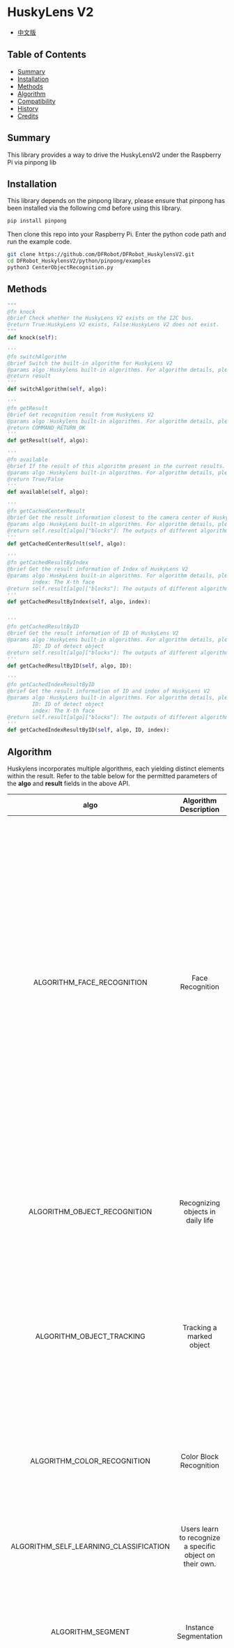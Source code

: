 # HuskyLens V2

* [中文版](./README_CN.md)


## Table of Contents

* [Summary](#summary)
* [Installation](#installation)
* [Methods](#methods)
* [Algorithm](#algorithm)
* [Compatibility](#compatibility)
* [History](#history)
* [Credits](#credits)

## Summary

This library provides a way to drive the HuskyLensV2 under the Raspberry Pi via pinpong lib

## Installation
This library depends on the pinpong library, please ensure that pinpong has been installed via the following cmd before using this library. 

````bash title="Pinpong Install"
pip install pinpong
````
Then clone this repo into your Raspberry Pi. Enter the python code path and run the example code.

````bash title="Git Clone"
git clone https://github.com/DFRobot/DFRobot_HuskylensV2.git
cd DFRobot_HuskylensV2/python/pinpong/examples
python3 CenterObjectRecognition.py
````


## Methods
```python
"""
@fn knock
@brief Check whether the HuskyLens V2 exists on the I2C bus.
@return True:HuskyLens V2 exists, False:HuskyLens V2 does not exist.
"""
def knock(self):

'''
@fn switchAlgorithm
@brief Switch the built-in algorithm for HuskyLens V2
@params algo：Huskylens built-in algorithms. For algorithm details, please refer to the table below.
@return result
'''
def switchAlgorithm(self, algo):

'''
@fn getResult
@brief Get recognition result from HuskyLens V2
@params algo：Huskylens built-in algorithms. For algorithm details, please refer to the table below.
@return COMMAND_RETURN_OK
'''
def getResult(self, algo):

'''
@fn available
@brief If the result of this algorithm present in the current results.
@params algo：Huskylens built-in algorithms. For algorithm details, please refer to the table below.
@return True/False
'''
def available(self, algo):

'''
@fn getCachedCenterResult
@brief Get the result information closest to the camera center of HuskyLens V2
@params algo：HuskyLens built-in algorithms. For algorithm details, please refer to the table below.
@return self.result[algo]["blocks"]: The outputs of different algorithms vary slightly. See the table below for details.
'''
def getCachedCenterResult(self, algo):

'''
@fn getCachedResultByIndex
@brief Get the result information of Index of HuskyLens V2
@params algo：HuskyLens built-in algorithms. For algorithm details, please refer to the table below.
        index: The X-th face
@return self.result[algo]["blocks"]: The outputs of different algorithms vary slightly. See the table below for details.
'''
def getCachedResultByIndex(self, algo, index):


'''
@fn getCachedResultByID
@brief Get the result information of ID of HuskyLens V2
@params algo：HuskyLens built-in algorithms. For algorithm details, please refer to the table below.
        ID: ID of detect object
@return self.result[algo]["blocks"]: The outputs of different algorithms vary slightly. See the table below for details.
'''
def getCachedResultByID(self, algo, ID):

'''
@fn getCachedIndexResultByID
@brief Get the result information of ID and index of HuskyLens V2
@params algo：HuskyLens built-in algorithms. For algorithm details, please refer to the table below.
        ID: ID of detect object
        index: The X-th face
@return self.result[algo]["blocks"]: The outputs of different algorithms vary slightly. See the table below.
'''
def getCachedIndexResultByID(self, algo, ID, index):

```

## Algorithm
Huskylens incorporates multiple algorithms, each yielding distinct elements within the result.
Refer to the table below for the permitted parameters of the **algo** and **result** fields in the above API.

| algo | Algorithm Description  | result  | Result Element Description |
| :--: | :----: | :--: | :----: |
|  ALGORITHM_FACE_RECOGNITION   |  Face Recognition     |  ID<br/>name<br/>xCenter<br/>yCenter<br/>width<br/>height<br/>leye_x<br/>leye_y<br/>reye_x<br/>reye_y<br/>lmouth_x<br/>lmouth_y<br/>rmouth_x<br/>rmouth_y<br/>nose_x<br/>nose_y  | ID of the detected face<br/>Name of the detected face<br/>X-coordinate of the center of the detected face<br/>Y-coordinate of the center of the detected face<br/>Width of the detected face<br/>Height of the detected face<br/>X-coordinate of the left eye<br/>Y-coordinate of the left eye<br/>X-coordinate of the right eye<br/>Y-coordinate of the right eye<br/>X-coordinate of the left corner of the mouth<br/>Y-coordinate of the left corner of the mouth<br/>X-coordinate of the right corner of the mouth<br/>Y-coordinate of the right corner of the mouth<br/>X-coordinate of the nose<br/>Y-coordinate of the nose |
| ALGORITHM_OBJECT_RECOGNITION | Recognizing objects in daily life  | ID<br/>name<br/>xCenter<br/>yCenter<br/>width<br/>height  | ID of the detected object<br/>Name of the detected object<br/>X-coordinate of the center of the detected object<br/>Y-coordinate of the center of the detected object<br/>Width of the detected object<br/>Height of the detected object |
| ALGORITHM_OBJECT_TRACKING | Tracking a marked object  | ID<br/>name<br/>xCenter<br/>yCenter<br/>width<br/>height  | ID of the tracked object<br/>Name of the tracked object<br/>X-coordinate of the center of the tracked object<br/>Y-coordinate of the center of the tracked object<br/>Width of the tracked object<br/>Height of the tracked object |
| ALGORITHM_COLOR_RECOGNITION | Color Block Recognition  | ID<br/>name<br/>xCenter<br/>yCenter<br/>width<br/>height   | ID of the detected color block<br/>Name of the detected color block<br/>X-coordinate of the center of the detected color block<br/>Y-coordinate of the center of the detected color block<br/>Width of the detected color block<br/>Height of the detected color block |
| ALGORITHM_SELF_LEARNING_CLASSIFICATION | Users learn to recognize a specific object on their own.  | ID<br/>name  | ID of the self-learned object<br/>Name of the self-learned object |
| ALGORITHM_SEGMENT | Instance Segmentation  | ID<br/>name<br/>xCenter<br/>yCenter<br/>width<br/>height  | ID of the detected segment<br/>Name of the detected segment<br/>X-coordinate of the center of the detected segment<br/>Y-coordinate of the center of the detected segment<br/>Width of the detected segment<br/>Height of the detected segment |
| ALGORITHM_HAND_RECOGNITION | Gesture/Hand recognition  | ID<br/>name<br/>xCenter<br/>yCenter<br/>width<br/>height<br>wrist_x<br/>wrist_y<br/>thumb_cmc_x<br/>thumb_cmc_y<br/>thumb_mcp_x<br/>thumb_mcp_y<br/>thumb_ip_x<br/>thumb_ip_y<br/>thumb_tip_x<br/>thumb_tip_y<br/>index_finger_mcp_x<br/>index_finger_mcp_y<br/>index_finger_pip_x<br>index_finger_pip_y<br/>index_finger_dip_x<br/>index_finger_dip_y<br>index_finger_tip_x<br/>index_finger_tip_y<br/>middle_finger_mcp_x<br/>middle_finger_mcp_y<br>middle_finger_pip_x<br>middle_finger_pip_y<br/>middle_finger_dip_x<br/>middle_finger_dip_y<br>middle_finger_tip_x<br/>middle_finger_tip_y<br/>ring_finger_mcp_x<br/>ring_finger_mcp_y<br/>ring_finger_pip_x<br/>ring_finger_pip_y<br/>ring_finger_dip_x<br/>ring_finger_dip_y<br/>ring_finger_tip_x<br/>ring_finger_tip_y<br/>pinky_finger_mcp_x<br/>pinky_finger_mcp_y<br/>pinky_finger_pip_x<br/>pinky_finger_pip_y<br/>pinky_finger_dip_x<br/>pinky_finger_dip_y<br/>pinky_finger_tip_x<br/>pinky_finger_tip_y | ID of the detected gesture/hand<br/>Name of the detected gesture/hand<br/>X-coordinate of the center of the detected gesture/hand<br/>Y-coordinate of the center of the detected gesture/hand<br/>Width of the detected gesture/hand<br/>Height of the detected gesture/hand<br/>X-coordinate of the wrist<br/>Y-coordinate of the wrist<br/>X-coordinate of the thumb Carpometacarpal joint<br/>Y-coordinate of the thumb Carpometacarpal joint<br/>X-coordinate of the thumb Metacarpophalangeal joint<br/>Y-coordinate of the thumb Metacarpophalangeal joint<br/>X-coordinate of the thumb Interphalangeal joint<br/>Y-coordinate of the thumb Interphalangeal joint<br/>X-coordinate of the thumb tip<br/>Y-coordinate of the thumb tip<br/>X-coordinate of the index finger Metacarpophalangeal joint<br/>Y-coordinate of the index finger Metacarpophalangeal joint<br/>X-coordinate of the index finger Proximal Interphalangeal joint<br/>Y-coordinate of the index finger Proximal Interphalangeal joint<br/>X-coordinate of the index finger Distal Interphalangeal joint<br/>Y-coordinate of the index finger Distal Interphalangeal joint<br/>X-coordinate of the index finger tip<br/>Y-coordinate of the index finger tip<br/>X-coordinate of the middle finger Metacarpophalangeal joint<br/>Y-coordinate of the middle finger Metacarpophalangeal joint<br/>X-coordinate of the middle finger Proximal Interphalangeal joint<br/>Y-coordinate of the middle finger Proximal Interphalangeal joint<br/>X-coordinate of the middle finger Distal Interphalangeal joint<br/>Y-coordinate of the middle finger Distal Interphalangeal joint<br/>X-coordinate of the middle finger tip<br/>Y-coordinate of the middle finger tip<br/>X-coordinate of the ring finger Metacarpophalangeal joint<br/>Y-coordinate of the ring finger Metacarpophalangeal joint<br/>X-coordinate of the ring finger Proximal Interphalangeal joint<br/>Y-coordinate of the ring finger Proximal Interphalangeal joint<br/>X-coordinate of the ring finger Distal Interphalangeal joint<br/>Y-coordinate of the ring finger Distal Interphalangeal joint<br/>X-coordinate of the ring finger tip<br/>Y-coordinate of the ring finger tip<br/>X-coordinate of the pinky finger Metacarpophalangeal joint<br/>Y-coordinate of the pinky finger Metacarpophalangeal joint<br/>X-coordinate of the pinky finger Proximal Interphalangeal joint<br/>Y-coordinate of the pinky finger Proximal Interphalangeal joint<br/>X-coordinate of the pinky finger Distal Interphalangeal joint<br/>Y-coordinate of the pinky finger Distal Interphalangeal joint<br/>X-coordinate of the pinky finger tip<br/>Y-coordinate of the pinky finger tip|
| ALGORITHM_POSE_RECOGNITION | Human Pose Recognition  |  ID<br/>name<br/>xCenter<br/>yCenter<br/>width<br/>height<br/>nose_x<br/>nose_y<br/>leye_x<br/>leye_y<br/>reye_x<br/>reye_y<br/>lear_x<br/>lear_y<br/>rear_x<br/>rear_y<br/>lshoulder_x<br/>lshoulder_y<br/>rshoulder_x<br/>rshoulder_y<br/>lelbow_x<br/>lelbow_y<br/>relbow_x<br/>relbow_y<br/>lwrist_x<br/>lwrist_y<br/>rwrist_x<br/>rwrist_y<br/>lhip_x<br/>lhip_y<br/>rhip_x<br/>rhip_y<br/>lknee_x<br/>lknee_y<br/>rknee_x<br/>rknee_y<br/>lankle_x<br/>lankle_y<br/>rankle_x<br/>rankle_y<br/> | ID of the detected pose<br/>Name of the detected pose<br/>X-coordinate of the center of the detected pose<br/>Y-coordinate of the center of the detected pose<br/>Width of the detected pose<br/>Height of the detected pose<br/>X-coordinate of the nose<br/>Y-coordinate of the nose<br/>X-coordinate of the left eye<br/>Y-coordinate of the left eye<br/>X-coordinate of the right eye<br/>Y-coordinate of the right eye<br/>X-coordinate of the left ear<br/>Y-coordinate of the left ear<br/>X-coordinate of the right ear<br/>Y-coordinate of the right ear<br/>X-coordinate of the left shoulder<br/>Y-coordinate of the left shoulder<br/>X-coordinate of the right shoulder<br/>Y-coordinate of the right shoulder<br/>X-coordinate of the left elbow<br/>Y-coordinate of the left elbow<br/>X-coordinate of the right elbow<br/>Y-coordinate of the right elbow<br/>X-coordinate of the left wrist<br/>Y-coordinate of the left wrist<br/>X-coordinate of the right wrist<br/>Y-coordinate of the right wrist<br/>X-coordinate of the left hip<br/>Y-coordinate of the left hip<br/>X-coordinate of the right hip<br/>Y-coordinate of the right hip<br/>X-coordinate of the left knee<br/>Y-coordinate of the left knee<br/>X-coordinate of the right knee<br/>Y-coordinate of the right knee<br/>X-coordinate of the left ankle<br/>Y-coordinate of the left ankle<br/>X-coordinate of the right ankle<br/>Y-coordinate of the right ankle |
| ALGORITHM_LICENSE_RECOGNITION | License Plate Recognition  | ID<br/>name<br/>xCenter<br/>yCenter<br/>width<br/>height<br/>content  | ID of the detected license plate<br/>Name of the detected license plate<br/>X-coordinate of the center of the detected license plate<br/>Y-coordinate of the center of the detected license plate<br/>Width of the detected license plate<br/>Height of the detected license plate<br/>Content of the detected license plate (e.g., license number) |
| ALGORITHM_OCR_RECOGNITION | Optical Character Recognition  | ID<br/>name<br/>xCenter<br/>yCenter<br/>width<br/>height<br/>content  | ID of the detected character<br/>Name of the detected character<br/>X-coordinate of the center of the detected character<br/>Y-coordinate of the center of the detected character<br/>Width of the detected character<br/>Height of the detected character<br/>Content of the detected character|
| ALGORITHM_LINE_TRACKING | Line tracking  | xTarget<br/>yTarget<br/>angle<br/>length  | X compnent of the tracked line<br/>Y compnent of the tracked line<br/>Angle of the tracked line<br/>Length of the tracked line|
| ALGORITHM_EMOTION_RECOGNITION | Emotion Recognition  | ID<br/>name<br/>xCenter<br/>yCenter<br/>width<br/>height<br/>  | ID of the detected emotion<br/>Name of the detected emotion<br/>X-coordinate of the center of the detected emotion<br/>Y-coordinate of the center of the detected emotion<br/>Width of the detected emotion<br/>Height of the detected emotion<br/> | 
| ALGORITHM_TAG_RECOGNITION | April Tag recognition  | ID<br/>name<br/>xCenter<br/>yCenter<br/>width<br/>height<br/>content  | ID of the detected april tag<br/>Name of the detected april tag<br/>X-coordinate of the center of the detected april tag<br/>Y-coordinate of the center of the detected april tag<br/>Width of the detected april tag<br/>Height of the detected april tag<br/>Content of the detected april tag |
| ALGORITHM_QRCODE_RECOGNITION | QR Code Recognition  | ID<br/>name<br/>xCenter<br/>yCenter<br/>width<br/>height<br/>content  | ID of the detected QR code<br/>Name of the detected QR code<br/>X-coordinate of the center of the detected QR code<br/>Y-coordinate of the center of the detected QR code<br/>Width of the detected QR code<br/>Height of the detected QR code<br/>Content of the detected QR code|
| ALGORITHM_BARCODE_RECOGNITION | Barcode Recognition  | ID<br/>name<br/>xCenter<br/>yCenter<br/>width<br/>height<br/>content  | ID of the detected barcode<br/>Name of the detected barcode<br/>X-coordinate of the center of the detected barcode<br/>Y-coordinate of the center of the detected barcode<br/>Width of the detected barcode<br/>Height of the detected barcode<br/>Content of the detected barcode|

## Compatibility

|Dev Board         | Work Well | Work Wrong  | Untested | Remarks |
| ------------ | :--: | :----: | :----: | :--: |
| Raspberry Pi 4B |  √   |        |        |      |
| UNIHIKER M10 |  √   |        |        |      |

* Python version 

| Python  | Work Well | Work Wrong | Untested | Remarks |
| ------- | :--: | :----: | :----: | ---- |
| Python2 |     |        |     √   |      |
| Python3 |  √   |        |        |      |
## History 

- 2025/10/28 - Version 1.0.0 released.

## Credits

Written by YeezB(zibin.ye@dfrobot.com), 2025.10.28 (Welcome to our [website](https://www.dfrobot.com/))